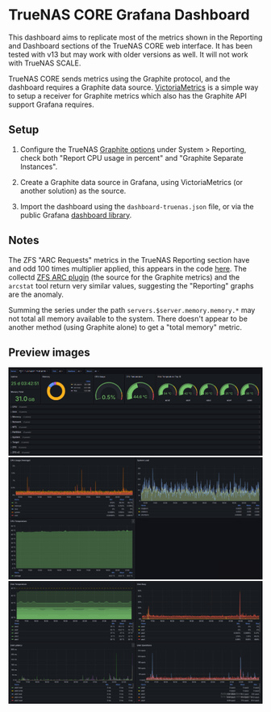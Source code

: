 # TrueNAS CORE Grafana Dashboard

This dashboard aims to replicate most of the metrics shown in the Reporting and Dashboard sections of the TrueNAS CORE
web interface. It has been tested with v13 but may work with older versions as well. It will not work with TrueNAS
SCALE.

TrueNAS CORE sends metrics using the Graphite protocol, and the dashboard requires a Graphite data source.
[VictoriaMetrics](https://docs.victoriametrics.com/#graphite-api-usage) is a simple way to setup a receiver for Graphite
metrics which also has the Graphite API support Grafana requires.

## Setup

1. Configure the TrueNAS [Graphite options](https://www.truenas.com/docs/core/13.0/uireference/system/reporting/) under
System > Reporting, check both "Report CPU usage in percent" and "Graphite Separate Instances".

2. Create a Graphite data source in Grafana, using VictoriaMetrics (or another solution) as the source.

3. Import the dashboard using the `dashboard-truenas.json` file, or via the public Grafana [dashboard library](https://grafana.com/grafana/dashboards/22925-truenas-core-v13/).

## Notes

The ZFS "ARC Requests" metrics in the TrueNAS Reporting section have and odd 100 times multiplier applied, this appears
in the code [here](https://github.com/truenas/middleware/blob/truenas/13.0-u6.3-stable/src/middlewared/middlewared/plugins/reporting/plugins.py#L294).
The collectd [ZFS ARC plugin](https://github.com/collectd/collectd/wiki/Plugin-ZFS-ARC) (the source for the Graphite
metrics) and the `arcstat` tool return very similar values, suggesting the "Reporting" graphs are the anomaly.

Summing the series under the path `servers.$server.memory.memory.*` may not total all memory available to the system.
There doesn't appear to be another method (using Graphite alone) to get a "total memory" metric.

## Preview images

![Dashboard preview 1](dashboard-truenas1.png)
![Dashboard preview 2](dashboard-truenas2.png)
![Dashboard preview 3](dashboard-truenas3.png)